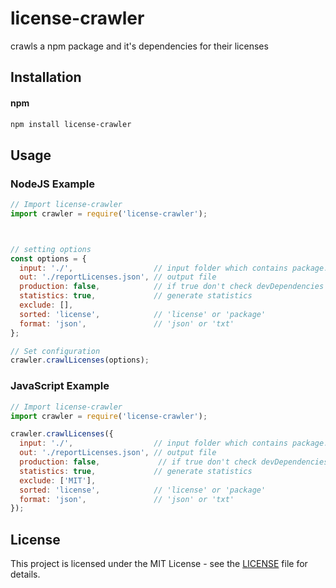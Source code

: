 

# license-crawler

crawls a npm package and it's dependencies for their licenses

## Installation

#### npm
```sh
npm install license-crawler
```
## Usage


### NodeJS Example
```javascript
// Import license-crawler
import crawler = require('license-crawler');



// setting options
const options = {
  input: './',                  // input folder which contains package.json
  out: './reportLicenses.json', // output file
  production: false,            // if true don't check devDependencies
  statistics: true,             // generate statistics
  exclude: [],
  sorted: 'license',            // 'license' or 'package'
  format: 'json',               // 'json' or 'txt'
};

// Set configuration
crawler.crawlLicenses(options);
```

### JavaScript Example

```javascript
// Import license-crawler
import crawler = require('license-crawler');

crawler.crawlLicenses({
  input: './',                  // input folder which contains package.json
  out: './reportLicenses.json', // output file
  production: false,             // if true don't check devDependencies
  statistics: true,             // generate statistics
  exclude: ['MIT'],
  sorted: 'license',            // 'license' or 'package'
  format: 'json',               // 'json' or 'txt'
});
```


## License

This project is licensed under the MIT License - see the [LICENSE](LICENSE) file for details.